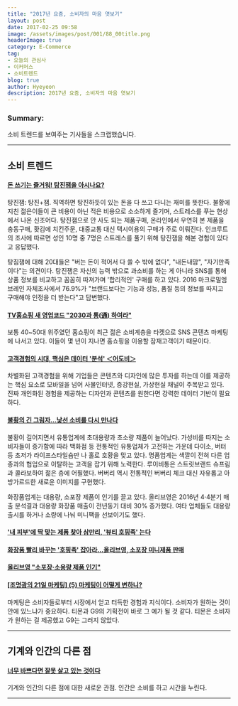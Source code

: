 ```yaml
---
title: "2017년 요즘, 소비자의 마음 엿보기"
layout: post
date: 2017-02-25 09:58
image: /assets/images/post/001/88_00title.png
headerImage: true
category: E-Commerce
tag:
- 오늘의 관심사
- 이커머스
- 소비트렌드
blog: true
author: Hyeyeon
description: 2017년 요즘, 소비자의 마음 엿보기
---
```


### Summary:

소비 트렌드를 보여주는 기사들을 스크랩했습니다.

---

## 소비 트렌드

#### [돈 쓰기는 즐거워! 탕진잼을 아시나요?](http://blog.naver.com/hi_nso/220943453346)

탕진잼: 탕진+잼. 직역하면 탕진하듯이 있는 돈을 다 쓰고 다니는 재미를 뜻한다. 불황에 지친 젊은이들이 큰 비용이 아닌 적은 비용으로 소소하게 즐기며, 스트레스를 푸는 현상에서 나온 신조어다. 탕진잼으로 안 사도 되는 제품구매, 온라인에서 우연히 본 제품을 충동구매, 홧김에 치킨주문, 대중교통 대신 택시이용의 구매가 주로 이뤄진다. 인크루트의 조사에 따르면 성인 10명 중 7명은 스트레스를 풀기 위해 탕진잼을 해본 경험이 있다고 응답했다.

탕짐잼에 대해 20대들은 "버는 돈이 적어서 다 쓸 수 밖에 없다", "내돈내맘", "자기만족이다"는 의견이다. 탕진잼은 자신의 능력 밖으로 과소비를 하는 게 아니라 SNS를 통해 상품 정보를 비교하고 꼼꼼히 따져가며 '합리적인' 구매를 하고 있다. 2016 마크로밀엠브레인 자체조사에서 76.9%가 "브랜드보다는 기능과 성능, 품질 등의 정보를 따지고 구매해야 인정을 더 받는다"고 답변했다.


#### [TV홈쇼핑 새 영업코드 "2030과 통(通) 하여라"](http://www.dailian.co.kr/news/view/614778/?sc=naver)

보통 40~50대 위주였던 홈쇼핑이 최근 젊은 소비계층을 타켓으로 SNS 콘텐츠 마케팅에 나서고 있다. 이들이 몇 년이 지나면 홈쇼핑을 이용할 잠재고객이기 때문이다.

#### [고객경험의 시대, 핵심은 데이터 '분석' ＜어도비＞](http://www.ciokorea.com/news/33228)

차별화된 고객경험을 위해 기업들은 콘텐츠와 디자인에 많은 투자를 하는데 이를 제공하는 핵심 요소로 모바일을 넘어 사물인터넷, 증강현실, 가상현실 채널이 주목받고 있다. 진짜 개인화된 경험을 제공하는 디자인과 콘텐츠를 원한다면 강력한 데이터 기반이 필요하다.

#### [불황의 긴 그림자...낯선 소비를 다시 만나다](http://www.sedaily.com/NewsView/1OC8C2YUPX)

불황이 길어지면서 유통업계에 초대용량과 초소량 제품이 늘어났다. 가성비를 따지는 소비자들이 증가함에 따라 백화점 등 전통적인 유통업체가 고전하는 가운데 다이소, 버터 등 초저가 라이프스타일숍만 나 홀로 호황을 맞고 있다. 명품업계는 색깔이 전혀 다른 업종과의 협업으로 이탈하는 고객을 잡기 위해 노력한다. 루이비통은 스트릿브랜드 슈프림과 콜라보하여 젊은 층에 어필했다. 버버리 역시 전통적인 버버리 체크 대신 자유롭고 아방가르드한 새로운 이미지를 구현했다.

화장품업계는 대용량, 소포장 제품이 인기를 끌고 있다. 올리브영은 2016년 4·4분기 매출 분석결과 대용량 화장품 매출이 전년동기 대비 30% 증가했다. 여타 업체들도 대용량출시를 하거나 소량에 나눠 미니팩을 선보이기도 했다.

#### ['내 피부'에 딱 맞는 제품 찾아 삼만리, '뷰티 호핑족' 는다](http://www.focus.kr/view.php?key=2017022300165721507)

#### [화장품 빨리 바꾸는 '호핑족' 잡아라…올리브영, 소포장 미니제품 판매](http://www.kukinews.com/news/article.html?no=434509)

#### [올리브영 "소포장·소용량 제품 인기"](http://www.enewstoday.co.kr/news/articleView.html?idxno=1011751)

#### [[조명광의 21일 마케팅] (5) 마케팅이 어떻게 변하니?](http://www.mobiinside.com/kr/2017/02/24/mikecho_5-2/)

마케팅은 소비자들로부터 시장에서 얻고 터득한 경험과 지식이다. 소비자가 원하는 것이 안에 있느냐가 중요하다. 티몬과 G9의 기획전이 바로 그 예가 될 것 같다. 티몬은 소비자가 원하는 걸 제공했고 G9는 그러지 않았다.

---

## 기계와 인간의 다른 점

#### [너무 바쁘다면 잘못 살고 있는 것이다](http://ppss.kr/archives/98840)

기계와 인간의 다른 점에 대한 새로운 관점. 인간은 소비를 하고 시간을 누린다.

---
